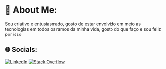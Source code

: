 # 💫 About Me:
Sou criativo e entusiasmado, gosto de estar envolvido em meio as tecnologias em todos os ramos da minha vida,  gosto do que faço e sou feliz por isso 


## 🌐 Socials:
[![LinkedIn](https://img.shields.io/badge/LinkedIn-%230077B5.svg?logo=linkedin&logoColor=white)](https://linkedin.com/in/railson-pinheiro) [![Stack Overflow](https://img.shields.io/badge/-Stackoverflow-FE7A16?logo=stack-overflow&logoColor=white)](https://stackoverflow.com/users/user:20633831) 

